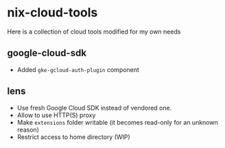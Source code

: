 # nix-cloud-tools

Here is a collection of cloud tools modified for my own needs

## google-cloud-sdk

* Added `gke-gcloud-auth-plugin` component

## lens

* Use fresh Google Cloud SDK instead of vendored one.
* Allow to use HTTP(S) proxy
* Make `extensions` folder writable (it becomes read-only for an unknown reason)
* Restrict access to home directory (WIP)
